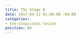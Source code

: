 ```yaml
---
title: TSL Stage 0
date: 2017-04-22 01:40:00 -04:00
categories:
- the-suspicious-lesion
position: 66
---
```


